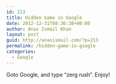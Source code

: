 ```yaml
---
id: 213
title: Hidden Game in Google
date: 2012-12-31T08:36:38+00:00
author: Anas Ismail Khan
layout: post
guid: http://anasismail.com/?p=213
permalink: /hidden-game-in-google
categories:
  - Google
---
```

Goto Google, and type &#8220;zerg rush&#8221;. Enjoy!